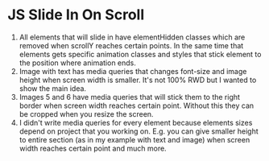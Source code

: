 # JS Slide In On Scroll

1. All elements that will slide in have elementHidden classes which are removed when scrollY reaches certain points. In the same time that elements gets specific animation classes and styles that stick element to the position where animation ends.
2. Image with text has media queries that changes font-size and image height when screen width is smaller. It's not 100% RWD but I wanted to show the main idea.
3. Images 5 and 6 have media queries that will stick them to the right border when screen width reaches certain point. Without this they can be cropped when you resize the screen.
4. I didn't write media queries for every element because elements sizes depend on project that you working on. E.g. you can give smaller height to entire section (as in my example with text and image) when screen width reaches certain point and much more.
